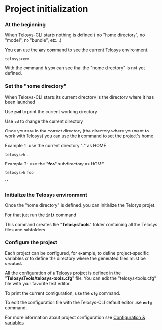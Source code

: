 # Project initialization

### At the beginning

When Telosys-CLI starts nothing is defined \( no "home directory", no "model", no "bundle", etc...\)

You can use the **`env`** command to see the current Telosys environment.

```
telosys>env
```

With the command **`h`** you can see that the "home directory" is not yet defined.

### Set the "home directory"

When Telosys-CLI starts its current directory is the directory where it has been launched

Use **`pwd`** to print the current working directory

Use **`cd`** to change the current directory

Once your are in the correct directory \(the directory where you want to work with Telosys\) you can use the **`h`** command to set the project's home

Example 1 : use the current directory "**.**" as HOME

```
telosys>h .
```

Example 2 : use the "**foo**" subdirectory as HOME

```
telosys>h foo
```

**\`\`**

### Initialize the Telosys environment 

Once the "home directory" is defined, you can initialize the Telosys projet.

For that just run the **`init`** command

This command creates the "**TelosysTools**" folder containing all the Telosys files and subfolders.



### Configure the project 

Each project can be configured, for example, to define project-specific variables or to define the directory where the generated files must be created.

All the configuration of a Telosys project is defined in the "**TelosysTools/telosys-tools.cfg**" file. You can edit the "telosys-tools.cfg" file with your favorite text editor. 

To print the current configuration, use the **`cfg`** command.

To edit the configuration file with the Telosys-CLI default editor use **`ecfg`** command.

For more information about project configuration see [Configuration & variables](../../configuration-and-variables.md)



